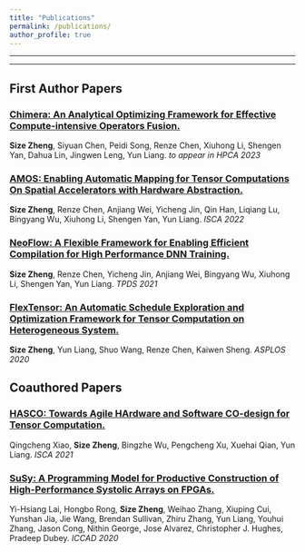 ```yaml
---
title: "Publications"
permalink: /publications/
author_profile: true
---
```


---

<!-- See a full list on  [Google Scholar](https://scholar.google.com/citations?user=_7Q8uIYAAAAJ&hl=en)   -->

---

## First Author Papers

### [Chimera: An Analytical Optimizing Framework for Effective Compute-intensive Operators Fusion.]()
**Size Zheng**, Siyuan Chen, Peidi Song, Renze Chen, Xiuhong Li, Shengen Yan, Dahua Lin, Jingwen Leng, Yun Liang. _to appear in HPCA 2023_

### [AMOS: Enabling Automatic Mapping for Tensor Computations On Spatial Accelerators with Hardware Abstraction.](https://cs.stanford.edu/~anjiang/papers/ZhengETAL22AMOS.pdf)
**Size Zheng**, Renze Chen, Anjiang Wei, Yicheng Jin, Qin Han, Liqiang Lu, Bingyang Wu, Xiuhong Li, Shengen Yan, Yun Liang. _ISCA 2022_

### [NeoFlow: A Flexible Framework for Enabling Efficient Compilation for High Performance DNN Training.](https://ieeexplore.ieee.org/document/9664259)
**Size Zheng**, Renze Chen, Yicheng Jin, Anjiang Wei, Bingyang Wu, Xiuhong Li, Shengen Yan, Yun Liang. _TPDS 2021_

### [FlexTensor: An Automatic Schedule Exploration and Optimization Framework for Tensor Computation on Heterogeneous System.](https://dl.acm.org/doi/10.1145/3373376.3378508)
**Size Zheng**, Yun Liang, Shuo Wang, Renze Chen, Kaiwen Sheng. _ASPLOS 2020_

## Coauthored Papers
### [HASCO: Towards Agile HArdware and Software CO-design for Tensor Computation.](https://arxiv.org/pdf/2105.01585.pdf)
Qingcheng Xiao, **Size Zheng**, Bingzhe Wu, Pengcheng Xu, Xuehai Qian, Yun Liang. _ISCA 2021_

### [SuSy: A Programming Model for Productive Construction of High-Performance Systolic Arrays on FPGAs.](https://ieeexplore.ieee.org/document/9256583)
Yi-Hsiang Lai, Hongbo Rong, **Size Zheng**, Weihao Zhang, Xiuping Cui, Yunshan Jia, Jie Wang, Brendan Sullivan, Zhiru Zhang, Yun Liang, Youhui Zhang, Jason Cong, Nithin George, Jose Alvarez, Christopher J. Hughes, Pradeep Dubey. _ICCAD 2020_


